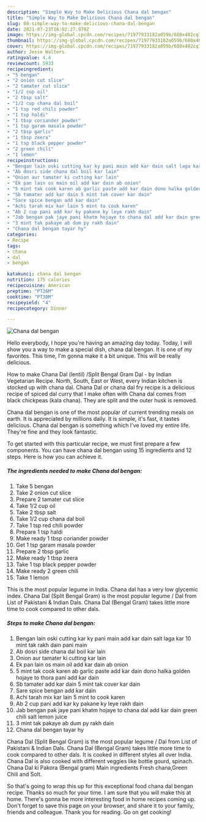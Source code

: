 ```yaml
---
description: "Simple Way to Make Delicious Chana dal bengan"
title: "Simple Way to Make Delicious Chana dal bengan"
slug: 88-simple-way-to-make-delicious-chana-dal-bengan
date: 2021-07-23T16:02:27.970Z
image: https://img-global.cpcdn.com/recipes/71977933182a059b/680x482cq70/chana-dal-bengan-recipe-main-photo.jpg
thumbnail: https://img-global.cpcdn.com/recipes/71977933182a059b/680x482cq70/chana-dal-bengan-recipe-main-photo.jpg
cover: https://img-global.cpcdn.com/recipes/71977933182a059b/680x482cq70/chana-dal-bengan-recipe-main-photo.jpg
author: Jesse Walters
ratingvalue: 4.4
reviewcount: 5933
recipeingredient:
- "5 bengan"
- "2 onion cut slice"
- "2 tamater cut slice"
- "1/2 cup oil"
- "2 tbsp salt"
- "1/2 cup chana dal boil"
- "1 tsp red chili powder"
- "1 tsp haldi"
- "1 tbsp coriander powder"
- "1 tsp garam masala powder"
- "2 tbsp garlic"
- "1 tbsp zeera"
- "1 tsp black pepper powder"
- "2 green chili"
- "1 lemon"
recipeinstructions:
- "Bengan lain oski cutting kar ky pani main add kar dain salt laga kar 10 mint tak rakh dain pani main"
- "Ab dosri side chana dal boil kar lain"
- "Onion aur tamater ki cutting kar lain"
- "Ek pan lain os main oil add kar dain ab onion"
- "5 mint tak cook karen ab garlic paste add kar dain dono halka golden hojaye to thora pani add kar dain"
- "Sb tamater add kar dain 5 mint tak cover kar dain"
- "Sare spice bengan add kar dain"
- "Achi tarah mix kar lain 5 mint to cook karen"
- "Ab 2 cup pani add kar ky pakane ky leye rakh dain"
- "Jab bengan pak jaye pani khatm hojaye to chana dal add kar dain green chili salt lemon juice"
- "3 mint tak pakaye ab dum py rakh dain"
- "Chana dal bengan tayar hy"
categories:
- Recipe
tags:
- chana
- dal
- bengan

katakunci: chana dal bengan 
nutrition: 175 calories
recipecuisine: American
preptime: "PT26M"
cooktime: "PT30M"
recipeyield: "4"
recipecategory: Dinner

---
```



![Chana dal bengan](https://img-global.cpcdn.com/recipes/71977933182a059b/680x482cq70/chana-dal-bengan-recipe-main-photo.jpg)

Hello everybody, I hope you're having an amazing day today. Today, I will show you a way to make a special dish, chana dal bengan. It is one of my favorites. This time, I'm gonna make it a bit unique. This will be really delicious.

How to make Chana Dal (lentil) /Split Bengal Gram Dal - by Indian Vegetarian Recipe. North, South, East or West, every Indian kitchen is stocked up with chana dal. Chana Dal or chana dal fry recipe is a delicious recipe of spiced dal curry that I make often with Chana dal comes from black chickpeas (kala chana). They are split and the outer husk is removed.

Chana dal bengan is one of the most popular of current trending meals on earth. It is appreciated by millions daily. It is simple, it's fast, it tastes delicious. Chana dal bengan is something which I've loved my entire life. They're fine and they look fantastic.


To get started with this particular recipe, we must first prepare a few components. You can have chana dal bengan using 15 ingredients and 12 steps. Here is how you can achieve it.

<!--inarticleads1-->

##### The ingredients needed to make Chana dal bengan:

1. Take 5 bengan
1. Take 2 onion cut slice
1. Prepare 2 tamater cut slice
1. Take 1/2 cup oil
1. Take 2 tbsp salt
1. Take 1/2 cup chana dal boil
1. Take 1 tsp red chili powder
1. Prepare 1 tsp haldi
1. Make ready 1 tbsp coriander powder
1. Get 1 tsp garam masala powder
1. Prepare 2 tbsp garlic
1. Make ready 1 tbsp zeera
1. Take 1 tsp black pepper powder
1. Make ready 2 green chili
1. Take 1 lemon


This is the most popular legume in India. Chana dal has a very low glycemic index. Chana Dal (Split Bengal Gram) is the most popular legume / Dal from List of Pakistani &amp; Indian Dals. Chana Dal (Bengal Gram) takes little more time to cook compared to other dals. 

<!--inarticleads2-->

##### Steps to make Chana dal bengan:

1. Bengan lain oski cutting kar ky pani main add kar dain salt laga kar 10 mint tak rakh dain pani main
1. Ab dosri side chana dal boil kar lain
1. Onion aur tamater ki cutting kar lain
1. Ek pan lain os main oil add kar dain ab onion
1. 5 mint tak cook karen ab garlic paste add kar dain dono halka golden hojaye to thora pani add kar dain
1. Sb tamater add kar dain 5 mint tak cover kar dain
1. Sare spice bengan add kar dain
1. Achi tarah mix kar lain 5 mint to cook karen
1. Ab 2 cup pani add kar ky pakane ky leye rakh dain
1. Jab bengan pak jaye pani khatm hojaye to chana dal add kar dain green chili salt lemon juice
1. 3 mint tak pakaye ab dum py rakh dain
1. Chana dal bengan tayar hy


Chana Dal (Split Bengal Gram) is the most popular legume / Dal from List of Pakistani &amp; Indian Dals. Chana Dal (Bengal Gram) takes little more time to cook compared to other dals. It is cooked in different styles all over India. Chana Dal is also cooked with different veggies like bottle gourd, spinach. Chana Dal ki Pakora (Bengal gram) Main ingredients Fresh chana,Green Chili and Solt. 

So that's going to wrap this up for this exceptional food chana dal bengan recipe. Thanks so much for your time. I am sure that you will make this at home. There's gonna be more interesting food in home recipes coming up. Don't forget to save this page on your browser, and share it to your family, friends and colleague. Thank you for reading. Go on get cooking!
